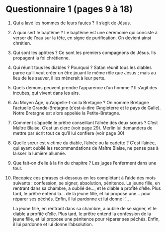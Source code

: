 # Questionnaire 1 (pages 9 à 18)

1. Qui a lavé les hommes de leurs fautes ?
Il s’agit de Jésus.

2. À quoi sert le baptême ?
Le baptême est une cérémonie qui consiste à verser de l’eau sur la tête, en signe de purification. On devient ainsi chrétien.

3. Qui sont les apôtres ?
Ce sont les premiers compagnons de Jésus. Ils propagent la foi chrétienne.

4. Qui réunit tous les diables ? Pourquoi ?
Satan réunit tous les diables parce qu’il veut créer un être jouant le même rôle que Jésus ; mais au lieu de les sauver, il les mènerait à leur perte.

5. Quels démons peuvent prendre l’apparence d’un homme ?
Il s’agit des incubes, qui vivent dans les airs.

6. Au Moyen Âge, qu’appelle-t-on la Bretagne ?
On nomme Bretagne l’actuelle Grande-Bretagne (c’est-à-dire l’Angleterre et le pays de Galle). Notre Bretagne est alors appelée la Petite-Bretagne.

7. Comment s’appelle le prêtre conseillant l’aînée des deux sœurs ?
C’est Maître Blaise.
C’est un clerc (voir page 29). Merlin lui demandera de mettre par écrit tout ce qu’il lui confiera (voir page 30)

8. Quelle sœur est victime du diable, l’aînée ou la cadette ?
C’est l’aînée, qui ayant oublié les recommandations de Maître Blaise, ne pense pas à laisser la lumière allumée.

9. Que fait-on d’elle à la fin du chapitre ? Les juges l’enferment dans une tour.

10. Recopiez ces phrases ci-dessous en les complétant à l’aide des mots suivants : confession, se signer, absolution, pénitence.
La jeune fille, en rentrant dans sa chambre, a oublié de…, et le diable a profité d’elle. Plus tard, le prêtre entend la… de la jeune fille, et lui propose une… pour réparer ses péchés. Enfin, il lui pardonne et lui donne l’… .

	La jeune fille, en rentrant dans sa chambre, a oublié de se signer, et le diable a profité d’elle. Plus tard, le prêtre entend la confession de la jeune fille, et lui propose une pénitence pour réparer ses péchés. Enfin, il lui pardonne et lui donne l’absolution.

